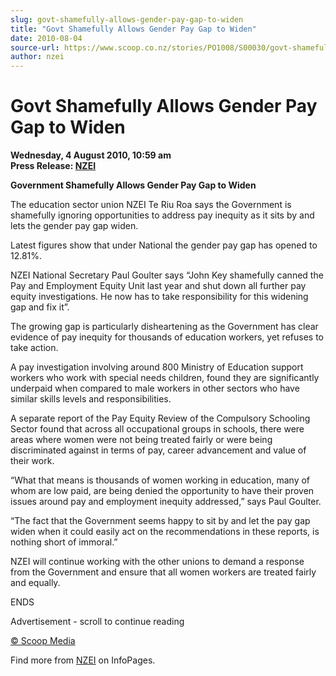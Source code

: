 ```yaml
---
slug: govt-shamefully-allows-gender-pay-gap-to-widen
title: "Govt Shamefully Allows Gender Pay Gap to Widen"
date: 2010-08-04
source-url: https://www.scoop.co.nz/stories/PO1008/S00030/govt-shamefully-allows-gender-pay-gap-to-widen.htm
author: nzei
---
```

Govt Shamefully Allows Gender Pay Gap to Widen
==============================================

**Wednesday, 4 August 2010, 10:59 am**  
**Press Release: [NZEI](https://info.scoop.co.nz/NZEI)**

**Government Shamefully Allows Gender Pay Gap to Widen**

The education sector union NZEI Te Riu Roa says the Government is shamefully ignoring opportunities to address pay inequity as it sits by and lets the gender pay gap widen.

Latest figures show that under National the gender pay gap has opened to 12.81%.

NZEI National Secretary Paul Goulter says “John Key shamefully canned the Pay and Employment Equity Unit last year and shut down all further pay equity investigations. He now has to take responsibility for this widening gap and fix it”.

The growing gap is particularly disheartening as the Government has clear evidence of pay inequity for thousands of education workers, yet refuses to take action.

A pay investigation involving around 800 Ministry of Education support workers who work with special needs children, found they are significantly underpaid when compared to male workers in other sectors who have similar skills levels and responsibilities.

A separate report of the Pay Equity Review of the Compulsory Schooling Sector found that across all occupational groups in schools, there were areas where women were not being treated fairly or were being discriminated against in terms of pay, career advancement and value of their work.

“What that means is thousands of women working in education, many of whom are low paid, are being denied the opportunity to have their proven issues around pay and employment inequity addressed,” says Paul Goulter.

“The fact that the Government seems happy to sit by and let the pay gap widen when it could easily act on the recommendations in these reports, is nothing short of immoral.”

NZEI will continue working with the other unions to demand a response from the Government and ensure that all women workers are treated fairly and equally.

ENDS  

Advertisement - scroll to continue reading





[© Scoop Media](http://www.scoop.co.nz/about/terms.html)

Find more from [NZEI](https://info.scoop.co.nz/NZEI) on InfoPages.